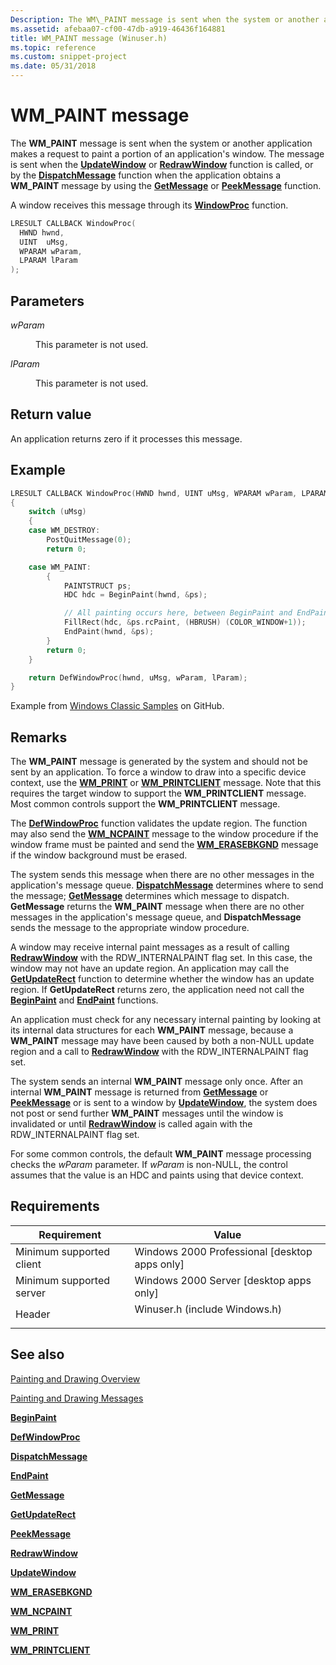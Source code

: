 ```yaml
---
Description: The WM\_PAINT message is sent when the system or another application makes a request to paint a portion of an application's window.
ms.assetid: afebaa07-cf00-47db-a919-46436f164881
title: WM_PAINT message (Winuser.h)
ms.topic: reference
ms.custom: snippet-project
ms.date: 05/31/2018
---
```


# WM\_PAINT message

The **WM\_PAINT** message is sent when the system or another application makes a request to paint a portion of an application's window. The message is sent when the [**UpdateWindow**](/windows/desktop/api/Winuser/nf-winuser-updatewindow) or [**RedrawWindow**](/windows/desktop/api/Winuser/nf-winuser-redrawwindow) function is called, or by the [**DispatchMessage**](/windows/win32/api/winuser/nf-winuser-dispatchmessage) function when the application obtains a **WM\_PAINT** message by using the [**GetMessage**](/windows/win32/api/winuser/nf-winuser-getmessage) or [**PeekMessage**](/windows/win32/api/winuser/nf-winuser-peekmessagea) function.

A window receives this message through its [**WindowProc**](/previous-versions/windows/desktop/legacy/ms633573(v=vs.85)) function.


```C++
LRESULT CALLBACK WindowProc(
  HWND hwnd, 
  UINT  uMsg, 
  WPARAM wParam, 
  LPARAM lParam     
);
```



## Parameters

<dl> <dt>

*wParam* 
</dt> <dd>

This parameter is not used.

</dd> <dt>

*lParam* 
</dt> <dd>

This parameter is not used.

</dd> </dl>

## Return value

An application returns zero if it processes this message.

## Example

```c
LRESULT CALLBACK WindowProc(HWND hwnd, UINT uMsg, WPARAM wParam, LPARAM lParam)
{
    switch (uMsg)
    {
    case WM_DESTROY:
        PostQuitMessage(0);
        return 0;

    case WM_PAINT:
        {
            PAINTSTRUCT ps;
            HDC hdc = BeginPaint(hwnd, &ps);

            // All painting occurs here, between BeginPaint and EndPaint.
            FillRect(hdc, &ps.rcPaint, (HBRUSH) (COLOR_WINDOW+1));
            EndPaint(hwnd, &ps);
        }
        return 0;
    }

    return DefWindowProc(hwnd, uMsg, wParam, lParam);
}

```

Example from [Windows Classic Samples](https://github.com/microsoft/Windows-classic-samples/blob/18cbd05ee44455cd7552804dcf2c9d6db619b412/Samples/Win7Samples/begin/LearnWin32/HelloWorld/cpp/main.cpp) on GitHub.

## Remarks

The **WM\_PAINT** message is generated by the system and should not be sent by an application. To force a window to draw into a specific device context, use the [**WM\_PRINT**](wm-print.md) or [**WM\_PRINTCLIENT**](wm-printclient.md) message. Note that this requires the target window to support the **WM\_PRINTCLIENT** message. Most common controls support the **WM\_PRINTCLIENT** message.

The [**DefWindowProc**](/windows/desktop/api/winuser/nf-winuser-defwindowproca)  function validates the update region. The function may also send the [**WM\_NCPAINT**](wm-ncpaint.md) message to the window procedure if the window frame must be painted and send the [**WM\_ERASEBKGND**](../winmsg/wm-erasebkgnd.md) message if the window background must be erased.

The system sends this message when there are no other messages in the application's message queue. [**DispatchMessage**](/windows/win32/api/winuser/nf-winuser-dispatchmessage) determines where to send the message; [**GetMessage**](/windows/win32/api/winuser/nf-winuser-getmessage) determines which message to dispatch. **GetMessage** returns the **WM\_PAINT** message when there are no other messages in the application's message queue, and **DispatchMessage** sends the message to the appropriate window procedure.

A window may receive internal paint messages as a result of calling [**RedrawWindow**](/windows/desktop/api/Winuser/nf-winuser-redrawwindow) with the RDW\_INTERNALPAINT flag set. In this case, the window may not have an update region. An application may call the [**GetUpdateRect**](/windows/desktop/api/Winuser/nf-winuser-getupdaterect) function to determine whether the window has an update region. If **GetUpdateRect** returns zero, the application need not call the [**BeginPaint**](/windows/desktop/api/Winuser/nf-winuser-beginpaint) and [**EndPaint**](/windows/desktop/api/Winuser/nf-winuser-endpaint) functions.

An application must check for any necessary internal painting by looking at its internal data structures for each **WM\_PAINT** message, because a **WM\_PAINT** message may have been caused by both a non-NULL update region and a call to [**RedrawWindow**](/windows/desktop/api/Winuser/nf-winuser-redrawwindow) with the RDW\_INTERNALPAINT flag set.

The system sends an internal **WM\_PAINT** message only once. After an internal **WM\_PAINT** message is returned from [**GetMessage**](/windows/win32/api/winuser/nf-winuser-getmessage) or [**PeekMessage**](/windows/win32/api/winuser/nf-winuser-peekmessagea) or is sent to a window by [**UpdateWindow**](/windows/desktop/api/Winuser/nf-winuser-updatewindow), the system does not post or send further **WM\_PAINT** messages until the window is invalidated or until [**RedrawWindow**](/windows/desktop/api/Winuser/nf-winuser-redrawwindow) is called again with the RDW\_INTERNALPAINT flag set.

For some common controls, the default **WM\_PAINT** message processing checks the *wParam* parameter. If *wParam* is non-NULL, the control assumes that the value is an HDC and paints using that device context.

## Requirements



| Requirement | Value |
|-------------------------------------|----------------------------------------------------------------------------------------------------------|
| Minimum supported client<br/> | Windows 2000 Professional \[desktop apps only\]<br/>                                               |
| Minimum supported server<br/> | Windows 2000 Server \[desktop apps only\]<br/>                                                     |
| Header<br/>                   | <dl> <dt>Winuser.h (include Windows.h)</dt> </dl> |



## See also

<dl> <dt>

[Painting and Drawing Overview](painting-and-drawing.md)
</dt> <dt>

[Painting and Drawing Messages](painting-and-drawing-messages.md)
</dt> <dt>

[**BeginPaint**](/windows/desktop/api/Winuser/nf-winuser-beginpaint)
</dt> <dt>

[**DefWindowProc**](/windows/desktop/api/winuser/nf-winuser-defwindowproca)
</dt> <dt>

[**DispatchMessage**](/windows/win32/api/winuser/nf-winuser-dispatchmessage)
</dt> <dt>

[**EndPaint**](/windows/desktop/api/Winuser/nf-winuser-endpaint)
</dt> <dt>

[**GetMessage**](/windows/win32/api/winuser/nf-winuser-getmessage)
</dt> <dt>

[**GetUpdateRect**](/windows/desktop/api/Winuser/nf-winuser-getupdaterect)
</dt> <dt>

[**PeekMessage**](/windows/win32/api/winuser/nf-winuser-peekmessagea)
</dt> <dt>

[**RedrawWindow**](/windows/desktop/api/Winuser/nf-winuser-redrawwindow)
</dt> <dt>

[**UpdateWindow**](/windows/desktop/api/Winuser/nf-winuser-updatewindow)
</dt> <dt>

[**WM\_ERASEBKGND**](../winmsg/wm-erasebkgnd.md)
</dt> <dt>

[**WM\_NCPAINT**](wm-ncpaint.md)
</dt> <dt>

[**WM\_PRINT**](wm-print.md)
</dt> <dt>

[**WM\_PRINTCLIENT**](wm-printclient.md)
</dt> </dl>

 

 
